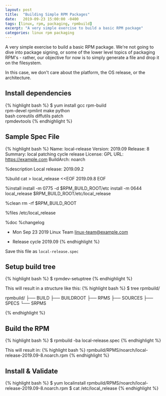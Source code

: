 ```yaml
---
layout: post
title:  "Building Simple RPM Packages"
date:   2019-09-23 15:00:00 -0400
tags: [linux, rpm, packaging, rpmbuild]
excerpt: "A very simple exercise to build a basic RPM package"
categories: linux rpm packaging
---
```


A very simple exercise to build a basic RPM package.  We're not going to dive into package signing, or some of the lower level topics of packaging RPM's - rather, our objective for now is to simply generate a file and drop it on the filesystem.

In this case, we don't care about the platform, the OS release, or the architecture.

## Install dependencies

{% highlight bash %}
$ yum install gcc rpm-build \
  rpm-devel rpmlint make python \
  bash coreutils diffutils patch \
  rpmdevtools
{% endhighlight %}

## Sample Spec File

{% highlight bash %}
Name:           local-release
Version:        2019.09
Release:        8
Summary:        local patching cycle release
License:        GPL
URL:            https://example.com
BuildArch:      noarch

%description
Local release: 2019.09.2

%build
cat > local_release <<EOF
2019.09.8
EOF

%install
install -m 0775 -d $RPM_BUILD_ROOT/etc
install -m 0644 local_release $RPM_BUILD_ROOT/etc/local_release

%clean
rm -rf $RPM_BUILD_ROOT

%files
/etc/local_release

%doc
%changelog
* Mon Sep 23 2019 Linux Team <linux-team@example.com>
- Release cycle 2019.09
{% endhighlight %}

Save this file as `local-release.spec`

## Setup build tree
{% highlight bash %}
$ rpmdev-setuptree
{% endhighlight %}

This will result in a structure like this:
{% highlight bash %}
$ tree rpmbuild/

rpmbuild/
├── BUILD
├── BUILDROOT
├── RPMS
├── SOURCES
├── SPECS
└── SRPMS

{% endhighlight %}

## Build the RPM
{% highlight bash %}
$ rpmbuild -ba local-release.spec
{% endhighlight %}

This will result in:
{% highlight bash %}
rpmbuild/RPMS/noarch/local-release-2019.09-8.noarch.rpm
{% endhighlight %}

## Install & Validate
{% highlight bash %}
$ yum localinstall rpmbuild/RPMS/noarch/local-release-2019.09-8.noarch.rpm
$ cat /etc/local_release
{% endhighlight %}
